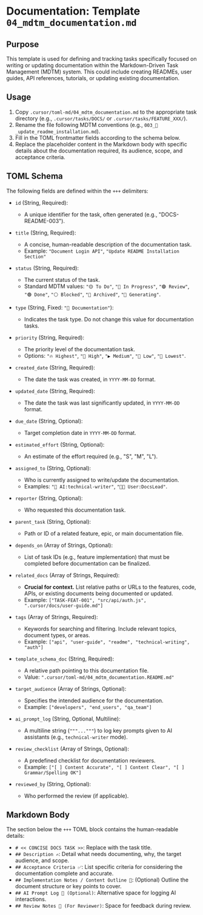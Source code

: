 # Documentation: Template `04_mdtm_documentation.md`

## Purpose

This template is used for defining and tracking tasks specifically focused on writing or updating documentation within the Markdown-Driven Task Management (MDTM) system. This could include creating READMEs, user guides, API references, tutorials, or updating existing documentation.

## Usage

1.  Copy `.cursor/toml-md/04_mdtm_documentation.md` to the appropriate task directory (e.g., `.cursor/tasks/DOCS/` or `.cursor/tasks/FEATURE_XXX/`).
2.  Rename the file following MDTM conventions (e.g., `003_📖_update_readme_installation.md`).
3.  Fill in the TOML frontmatter fields according to the schema below.
4.  Replace the placeholder content in the Markdown body with specific details about the documentation required, its audience, scope, and acceptance criteria.

## TOML Schema

The following fields are defined within the `+++` delimiters:

*   `id` (String, Required):
    *   A unique identifier for the task, often generated (e.g., "DOCS-README-003").

*   `title` (String, Required):
    *   A concise, human-readable description of the documentation task.
    *   Example: `"Document Login API"`, `"Update README Installation Section"`

*   `status` (String, Required):
    *   The current status of the task.
    *   Standard MDTM values: `"🟡 To Do"`, `"🔵 In Progress"`, `"🟣 Review"`, `"🟢 Done"`, `"⚪ Blocked"`, `"🧊 Archived"`, `"🤖 Generating"`.

*   `type` (String, Fixed: `"📖 Documentation"`):
    *   Indicates the task type. Do not change this value for documentation tasks.

*   `priority` (String, Required):
    *   The priority level of the documentation task.
    *   Options: `"🔥 Highest"`, `"🔼 High"`, `"▶️ Medium"`, `"🔽 Low"`, `"🧊 Lowest"`.

*   `created_date` (String, Required):
    *   The date the task was created, in `YYYY-MM-DD` format.

*   `updated_date` (String, Required):
    *   The date the task was last significantly updated, in `YYYY-MM-DD` format.

*   `due_date` (String, Optional):
    *   Target completion date in `YYYY-MM-DD` format.

*   `estimated_effort` (String, Optional):
    *   An estimate of the effort required (e.g., "S", "M", "L").

*   `assigned_to` (String, Optional):
    *   Who is currently assigned to write/update the documentation.
    *   Examples: `"🤖 AI:technical-writer"`, `"🧑‍💻 User:DocsLead"`.

*   `reporter` (String, Optional):
    *   Who requested this documentation task.

*   `parent_task` (String, Optional):
    *   Path or ID of a related feature, epic, or main documentation file.

*   `depends_on` (Array of Strings, Optional):
    *   List of task IDs (e.g., feature implementation) that must be completed before documentation can be finalized.

*   `related_docs` (Array of Strings, Required):
    *   **Crucial for context.** List relative paths or URLs to the features, code, APIs, or existing documents being documented or updated.
    *   Example: `["TASK-FEAT-001", "src/api/auth.js", ".cursor/docs/user-guide.md"]`

*   `tags` (Array of Strings, Required):
    *   Keywords for searching and filtering. Include relevant topics, document types, or areas.
    *   Example: `["api", "user-guide", "readme", "technical-writing", "auth"]`

*   `template_schema_doc` (String, Required):
    *   A relative path pointing to this documentation file.
    *   Value: `".cursor/toml-md/04_mdtm_documentation.README.md"`

*   `target_audience` (Array of Strings, Optional):
    *   Specifies the intended audience for the documentation.
    *   Example: `["developers", "end_users", "qa_team"]`

*   `ai_prompt_log` (String, Optional, Multiline):
    *   A multiline string (`"""..."""`) to log key prompts given to AI assistants (e.g., `technical-writer` mode).

*   `review_checklist` (Array of Strings, Optional):
    *   A predefined checklist for documentation reviewers.
    *   Example: `["[ ] Content Accurate", "[ ] Content Clear", "[ ] Grammar/Spelling OK"]`

*   `reviewed_by` (String, Optional):
    *   Who performed the review (if applicable).

## Markdown Body

The section below the `+++` TOML block contains the human-readable details:

*   `# << CONCISE DOCS TASK >>`: Replace with the task title.
*   `## Description ✍️`: Detail what needs documenting, why, the target audience, and scope.
*   `## Acceptance Criteria ✅`: List specific criteria for considering the documentation complete and accurate.
*   `## Implementation Notes / Content Outline 📝`: (Optional) Outline the document structure or key points to cover.
*   `## AI Prompt Log 🤖 (Optional)`: Alternative space for logging AI interactions.
*   `## Review Notes 👀 (For Reviewer)`: Space for feedback during review.
